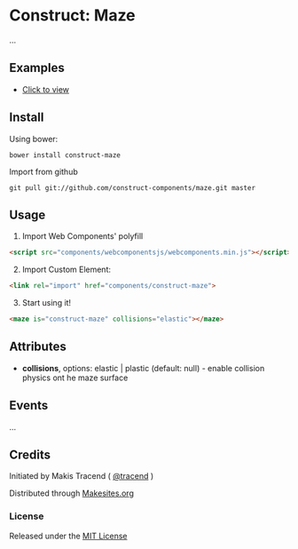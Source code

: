 # Construct: Maze

...


## Examples

* [Click to view](./examples/index.html)


## Install

Using bower:
```
bower install construct-maze
```

Import from github
```
git pull git://github.com/construct-components/maze.git master
```


## Usage

1. Import Web Components' polyfill

```html
<script src="components/webcomponentsjs/webcomponents.min.js"></script>
```

2. Import Custom Element:
```html
<link rel="import" href="components/construct-maze">
```

3. Start using it!

```html
<maze is="construct-maze" collisions="elastic"></maze>
```


## Attributes

* **collisions**, options: elastic | plastic (default: null) - enable collision physics ont he maze surface


## Events

...


## Credits

Initiated by Makis Tracend ( [@tracend](http://tracend.me) )

Distributed through [Makesites.org](http://makesites.org)

### License

Released under the [MIT License](http://makesites.org/licenses/MIT)
